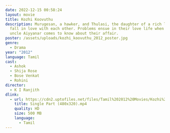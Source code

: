 ```yaml
---
date: 2022-12-15 00:58:24
layout: movie
title: Kozhi Koovuthu
description: Murugesan, a hawker, and Thulasi, the daughter of a rich landlord,
  fall in love with each other. Problems ensue in their love life when Thulasi's
  uncle Aiyyanar comes to know about their affair.
poster: /assets/uploads/kozhi_koovuthu_2012_poster.jpg
genre:
  - Drama
year: "2012"
language: Tamil
cast:
  - Ashok
  - Shija Rose
  - Bose Venkat
  - Rohini
director:
  - K I Ranjith
dlink:
  - url: https://cdn2.uptofiles.net/files/Tamil%202012%20Movies/Kozhi%20Koovuthu%20(2012)/Mp4%20HD%20(Single%20Part)%20-%20(480x320)/Kozhi%20Koovuthu%20(2012)%20Single%20Part%20(480x320).mp4
    title: Single Part (480x320).mp4
    quality: HD
    size: 500 MB
    language:
      - Tamil
---
```

